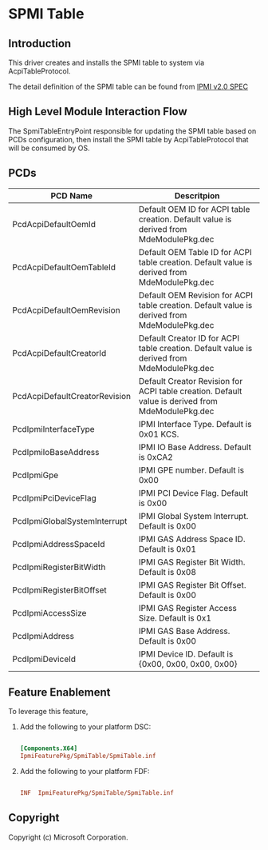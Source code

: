 # SPMI Table

## Introduction

This driver creates and installs the SPMI table to system via AcpiTableProtocol.

The detail definition of the SPMI table can be found from [IPMI v2.0 SPEC](https://www.intel.com/content/dam/www/public/us/en/documents/product-briefs/ipmi-second-gen-interface-spec-v2-rev1-1.pdf)

## High Level Module Interaction Flow

  The SpmiTableEntryPoint responsible for updating the SPMI table based on PCDs configuration, then install the SPMI table
  by AcpiTableProtocol that will be consumed by OS.

## PCDs

|PCD Name|Descritpion|
|---|---|
|PcdAcpiDefaultOemId|Default OEM ID for ACPI table creation. Default value is derived from MdeModulePkg.dec|
|PcdAcpiDefaultOemTableId|Default OEM Table ID for ACPI table creation. Default value is derived from MdeModulePkg.dec|
|PcdAcpiDefaultOemRevision|Default OEM Revision for ACPI table creation. Default value is derived from MdeModulePkg.dec|
|PcdAcpiDefaultCreatorId|Default Creator ID for ACPI table creation. Default value is derived from MdeModulePkg.dec|
|PcdAcpiDefaultCreatorRevision|Default Creator Revision for ACPI table creation. Default value is derived from MdeModulePkg.dec|
|PcdIpmiInterfaceType|IPMI Interface Type. Default is 0x01 KCS.|
|PcdIpmiIoBaseAddress|IPMI IO Base Address. Default is 0xCA2|
|PcdIpmiGpe|IPMI GPE number. Default is 0x00|
|PcdIpmiPciDeviceFlag|IPMI PCI Device Flag. Default is 0x00|
|PcdIpmiGlobalSystemInterrupt|IPMI Global System Interrupt. Default is 0x00|
|PcdIpmiAddressSpaceId|IPMI GAS Address Space ID. Default is 0x01|
|PcdIpmiRegisterBitWidth|IPMI GAS Register Bit Width. Default is 0x08|
|PcdIpmiRegisterBitOffset|IPMI GAS Register Bit Offset. Default is 0x00|
|PcdIpmiAccessSize|IPMI GAS Register Access Size. Default is 0x1|
|PcdIpmiAddress|IPMI GAS Base Address. Default is 0x00|
|PcdIpmiDeviceId|IPMI Device ID. Default is {0x00, 0x00, 0x00, 0x00}|

## Feature Enablement

To leverage this feature,

1. Add the following to your platform DSC:

    ```ini

    [Components.X64]
    IpmiFeaturePkg/SpmiTable/SpmiTable.inf

    ```

2. Add the following to your platform FDF:

    ```ini

    INF  IpmiFeaturePkg/SpmiTable/SpmiTable.inf

    ```

## Copyright

Copyright (c) Microsoft Corporation.
